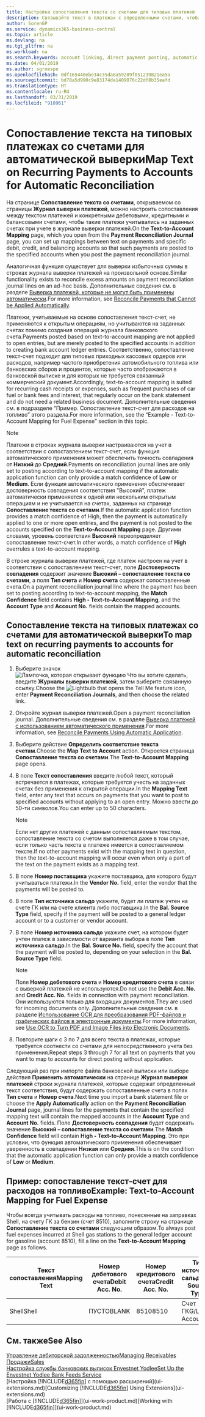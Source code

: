 ```yaml
---
title: Настройка сопоставления текста со счетами для типовых платежей | Microsoft Docs
description: Связывайте текст в платежах с определенными счетами, чтобы платежи учитывались на счетах при учете журнала выверки платежей.
author: SorenGP
ms.service: dynamics365-business-central
ms.topic: article
ms.devlang: na
ms.tgt_pltfrm: na
ms.workload: na
ms.search.keywords: account linking, direct payment posting, automatic payment processing, reconcile payment, recurring expense, recurring cash receipt
ms.date: 04/01/2019
ms.author: sgroespe
ms.openlocfilehash: 0df165440ebe34c35da8a59289f051239821ea5a
ms.sourcegitcommit: bd78a5d990c9e83174da1409076c22df8b35eafd
ms.translationtype: HT
ms.contentlocale: ru-RU
ms.lasthandoff: 03/31/2019
ms.locfileid: "918961"
---
```

# <a name="map-text-on-recurring-payments-to-accounts-for-automatic-reconciliation"></a><span data-ttu-id="471e0-103">Сопоставление текста на типовых платежах со счетами для автоматической выверки</span><span class="sxs-lookup"><span data-stu-id="471e0-103">Map Text on Recurring Payments to Accounts for Automatic Reconciliation</span></span>
<span data-ttu-id="471e0-104">На странице **Сопоставление текста со счетами**, открываемом со страницы **Журнал выверки платежей**, можно настроить сопоставления между текстом платежей и конкретными дебетовыми, кредитными и балансовыми счетами, чтобы такие платежи учитывались на заданных счетах при учете в журнале выверки платежей.</span><span class="sxs-lookup"><span data-stu-id="471e0-104">On the **Text-to-Account Mapping** page, which you open from the **Payment Reconciliation Journal** page, you can set up mappings between text on payments and specific debit, credit, and balancing accounts so that such payments are posted to the specified accounts when you post the payment reconciliation journal.</span></span>

<span data-ttu-id="471e0-105">Аналогичная функция существует для выверки избыточных суммы в строках журнала выверки платежей на произвольной основе.</span><span class="sxs-lookup"><span data-stu-id="471e0-105">Similar functionality exists to reconcile excess amounts on payment reconciliation journal lines on an ad-hoc basis.</span></span> <span data-ttu-id="471e0-106">Дополнительные сведения см. в разделе [Выверка платежей, которые не могут быть применены автоматически](receivables-how-reconcile-payments-cannot-apply-auto.md).</span><span class="sxs-lookup"><span data-stu-id="471e0-106">For more information, see [Reconcile Payments that Cannot be Applied Automatically](receivables-how-reconcile-payments-cannot-apply-auto.md).</span></span>

<span data-ttu-id="471e0-107">Платежи, учитываемые на основе сопоставления текст-счет, не применяются к открытым операциям, но учитываются на заданных счетах помимо создания операций журнала банковского счета.</span><span class="sxs-lookup"><span data-stu-id="471e0-107">Payments posted based on text-to-account mapping are not applied to open entries, but are merely posted to the specified accounts in addition to creating bank account ledger entries.</span></span> <span data-ttu-id="471e0-108">Соответственно, сопоставление текст-счет подходит для типовых приходных кассовых ордеров или расходов, например частого приобретения автомобильного топлива или банковских сборов и процентов, которые часто отображаются в банковской выписке и для которых не требуется связанный коммерческий документ.</span><span class="sxs-lookup"><span data-stu-id="471e0-108">Accordingly, text-to-account mapping is suited for recurring cash receipts or expenses, such as frequent purchases of car fuel or bank fees and interest, that regularly occur on the bank statement and do not need a related business document.</span></span> <span data-ttu-id="471e0-109">Дополнительные сведения см. в подразделе “Пример. Сопоставление текст-счет для расходов на топливо” этого раздела.</span><span class="sxs-lookup"><span data-stu-id="471e0-109">For more information, see the “Example - Text-to-Account Mapping for Fuel Expense” section in this topic.</span></span>

> [!NOTE]  
>   <span data-ttu-id="471e0-110">Платежи в строках журнала выверки настраиваются на учет в соответствии с сопоставлением текст-счет, если функция автоматического применения может обеспечить точность совпадения от **Низкий** до **Средний**.</span><span class="sxs-lookup"><span data-stu-id="471e0-110">Payments on reconciliation journal lines are only set to posting according to text-to-account mapping if the automatic application function can only provide a match confidence of **Low** or **Medium**.</span></span> <span data-ttu-id="471e0-111">Если функция автоматического применения обеспечивает достоверность совпадения соответствия "Высокий", платеж автоматически применяется к одной или нескольким открытым операциям и не учитывается на счетах, заданных на странице **Сопоставление текста со счетами**.</span><span class="sxs-lookup"><span data-stu-id="471e0-111">If the automatic application function provides a match confidence of High, then the payment is automatically applied to one or more open entries, and the payment is not posted to the accounts specified on the **Text-to-Account Mapping** page.</span></span> <span data-ttu-id="471e0-112">Другими словами, уровень соответствия **Высокий** переопределяет сопоставление текст-счет.</span><span class="sxs-lookup"><span data-stu-id="471e0-112">In other words, a match confidence of **High** overrules a text-to-account mapping.</span></span>

<span data-ttu-id="471e0-113">В строке журнала выверки платежей, где платеж настроен на учет в соответствии с сопоставлением текст-счет, поле **Достоверность совпадения** содержит значение **Высокий – сопоставление текста со счетами**, а поля **Тип счета** и **Номер счета** содержат сопоставленные счета.</span><span class="sxs-lookup"><span data-stu-id="471e0-113">On a payment reconciliation journal line where the payment has been set to posting according to text-to-account mapping, the **Match Confidence** field contains **High - Text-to-Account Mapping**, and the **Account Type** and **Account No.** fields contain the mapped accounts.</span></span>

## <a name="to-map-text-on-recurring-payments-to-accounts-for-automatic-reconciliation"></a><span data-ttu-id="471e0-114">Сопоставление текста на типовых платежах со счетами для автоматической выверки</span><span class="sxs-lookup"><span data-stu-id="471e0-114">To map text on recurring payments to accounts for automatic reconciliation</span></span>
1. <span data-ttu-id="471e0-115">Выберите значок ![Лампочка, которая открывает функцию Что вы хотите сделать](media/ui-search/search_small.png "Что вы хотите сделать"), введите **Журналы выверки платежей**, затем выберите связанную ссылку.</span><span class="sxs-lookup"><span data-stu-id="471e0-115">Choose the ![Lightbulb that opens the Tell Me feature](media/ui-search/search_small.png "Tell me what you want to do") icon, enter **Payment Reconciliation Journals**, and then choose the related link.</span></span>
2. <span data-ttu-id="471e0-116">Откройте журнал выверки платежей.</span><span class="sxs-lookup"><span data-stu-id="471e0-116">Open a payment reconciliation journal.</span></span> <span data-ttu-id="471e0-117">Дополнительные сведения см. в разделе [Выверка платежей с использованием автоматического применения](receivables-how-reconcile-payments-auto-application.md).</span><span class="sxs-lookup"><span data-stu-id="471e0-117">For more information, see [Reconcile Payments Using Automatic Application](receivables-how-reconcile-payments-auto-application.md).</span></span>
3. <span data-ttu-id="471e0-118">Выберите действие **Определить соответствие текста счетам**.</span><span class="sxs-lookup"><span data-stu-id="471e0-118">Choose the **Map Text to Account** action.</span></span> <span data-ttu-id="471e0-119">Откроется страница **Сопоставление текста со счетами**.</span><span class="sxs-lookup"><span data-stu-id="471e0-119">The **Text-to-Account Mapping** page opens.</span></span>
4. <span data-ttu-id="471e0-120">В поле **Текст сопоставления** введите любой текст, который встречается в платежах, которые требуется учесть на заданных счетах без применения к открытой операции.</span><span class="sxs-lookup"><span data-stu-id="471e0-120">In the **Mapping Text** field, enter any text that occurs on payments that you want to post to specified accounts without applying to an open entry.</span></span> <span data-ttu-id="471e0-121">Можно ввести до 50-ти символов.</span><span class="sxs-lookup"><span data-stu-id="471e0-121">You can enter up to 50 characters.</span></span>

    > [!NOTE]  
    >   <span data-ttu-id="471e0-122">Если нет других платежей с данным сопоставляемым текстом, сопоставление текста со счетом выполняется даже в том случае, если только часть текста в платеже имеется в сопоставляемом тексте.</span><span class="sxs-lookup"><span data-stu-id="471e0-122">If no other payments exist with the mapping text in question, then the text-to-account mapping will occur even when only a part of the text on the payment exists as a mapping text.</span></span>
5. <span data-ttu-id="471e0-123">В поле **Номер поставщика** укажите поставщика, для которого будут учитываться платежи.</span><span class="sxs-lookup"><span data-stu-id="471e0-123">In the **Vendor No.** field, enter the vendor that the payments will be posted to.</span></span>
6. <span data-ttu-id="471e0-124">В поле **Тип источника сальдо** укажите, будет ли платеж учтен на счете ГК или на счете клиента либо поставщика.</span><span class="sxs-lookup"><span data-stu-id="471e0-124">In the **Bal. Source Type** field, specify if the payment will be posted to a general ledger account or to a customer or vendor account.</span></span>
7. <span data-ttu-id="471e0-125">В поле **Номер источника сальдо** укажите счет, на котором будет учтен платеж в зависимости от варианта выбора в поле **Тип источника сальдо**.</span><span class="sxs-lookup"><span data-stu-id="471e0-125">In the **Bal. Source No.** field, specify the account that the payment will be posted to, depending on your selection in the **Bal. Source Type** field.</span></span>

    > [!NOTE]
    > <span data-ttu-id="471e0-126">Поля **Номер дебетового счета** и **Номер кредитового счета** в связи с выверкой платежей не используются.</span><span class="sxs-lookup"><span data-stu-id="471e0-126">Do not use the **Debit Acc. No.** and **Credit Acc. No.** fields in connection with payment reconciliation.</span></span> <span data-ttu-id="471e0-127">Они используются только для входящих документов.</span><span class="sxs-lookup"><span data-stu-id="471e0-127">They are used for incoming documents only.</span></span> <span data-ttu-id="471e0-128">Дополнительные сведения см. в разделе [Использование OCR для преобразования PDF-файлов и графических файлов в электронные документы](across-how-use-ocr-pdf-images-files.md).</span><span class="sxs-lookup"><span data-stu-id="471e0-128">For more information, see [Use OCR to Turn PDF and Image Files into Electronic Documents](across-how-use-ocr-pdf-images-files.md).</span></span>

8. <span data-ttu-id="471e0-129">Повторите шаги с 3 по 7 для всего текста в платежах, которые требуется соотнести со счетами для непосредственного учета без применения.</span><span class="sxs-lookup"><span data-stu-id="471e0-129">Repeat steps 3 through 7 for all text on payments that you want to map to accounts for direct posting without application.</span></span>

<span data-ttu-id="471e0-130">Следующий раз при импорте файла банковской выписки или выборе действия **Применить автоматически** на странице **Журнал выверки платежей** строки журнала платежей, которые содержат определенный текст соответствия, будут содержать сопоставленные счета в полях **Тип счета** и **Номер счета**.</span><span class="sxs-lookup"><span data-stu-id="471e0-130">Next time you import a bank statement file or choose the **Apply Automatically** action on the **Payment Reconciliation Journal** page, journal lines for the payments that contain the specified mapping text will contain the mapped accounts in the **Account Type** and **Account No.** fields.</span></span> <span data-ttu-id="471e0-131">Поле **Достоверность совпадения** будет содержать значение **Высокий – сопоставление текста со счетами**.</span><span class="sxs-lookup"><span data-stu-id="471e0-131">The **Match Confidence** field will contain **High - Text-to-Account Mapping**.</span></span> <span data-ttu-id="471e0-132">Это при условии, что функция автоматического применения обеспечивает уверенность в совпадении **Низкая** или **Средняя**.</span><span class="sxs-lookup"><span data-stu-id="471e0-132">This is on the condition that the automatic application function can only provide a match confidence of **Low** or **Medium**.</span></span>

## <a name="example-text-to-account-mapping-for-fuel-expense"></a><span data-ttu-id="471e0-133">Пример: сопоставление текст-счет для расходов на топливо</span><span class="sxs-lookup"><span data-stu-id="471e0-133">Example: Text-to-Account Mapping for Fuel Expense</span></span>
<span data-ttu-id="471e0-134">Чтобы всегда учитывать расходы на топливо, понесенные на заправках Shell, на счету ГК за бензин (счет 8510), заполните строку на странице **Сопоставление текста со счетами** следующим образом.</span><span class="sxs-lookup"><span data-stu-id="471e0-134">To always post fuel expenses incurred at Shell gas stations to the general ledger account for gasoline (account 8510), fill a line on the **Text-to-Account Mapping** page as follows.</span></span>

| <span data-ttu-id="471e0-135">Текст сопоставления</span><span class="sxs-lookup"><span data-stu-id="471e0-135">Mapping Text</span></span> | <span data-ttu-id="471e0-136">Номер дебетового счета</span><span class="sxs-lookup"><span data-stu-id="471e0-136">Debit Acc. No.</span></span> | <span data-ttu-id="471e0-137">Номер кредитового счета</span><span class="sxs-lookup"><span data-stu-id="471e0-137">Credit Acc. No.</span></span> | <span data-ttu-id="471e0-138">Тип источника сальдо</span><span class="sxs-lookup"><span data-stu-id="471e0-138">Bal. Source Type</span></span> | <span data-ttu-id="471e0-139">Номер источника сальдо</span><span class="sxs-lookup"><span data-stu-id="471e0-139">Bal. Source No.</span></span> |
| --- | --- | --- | --- | --- |
| <span data-ttu-id="471e0-140">Shell</span><span class="sxs-lookup"><span data-stu-id="471e0-140">Shell</span></span> |<span data-ttu-id="471e0-141">ПУСТО</span><span class="sxs-lookup"><span data-stu-id="471e0-141">BLANK</span></span> |<span data-ttu-id="471e0-142">8510</span><span class="sxs-lookup"><span data-stu-id="471e0-142">8510</span></span> |<span data-ttu-id="471e0-143">Счет ГК</span><span class="sxs-lookup"><span data-stu-id="471e0-143">G/L Account</span></span> |<span data-ttu-id="471e0-144">ПУСТО</span><span class="sxs-lookup"><span data-stu-id="471e0-144">BLANK</span></span> |

## <a name="see-also"></a><span data-ttu-id="471e0-145">См. также</span><span class="sxs-lookup"><span data-stu-id="471e0-145">See Also</span></span>
[<span data-ttu-id="471e0-146">Управление дебиторской задолженностью</span><span class="sxs-lookup"><span data-stu-id="471e0-146">Managing Receivables</span></span>](receivables-manage-receivables.md)  
[<span data-ttu-id="471e0-147">Продажи</span><span class="sxs-lookup"><span data-stu-id="471e0-147">Sales</span></span>](sales-manage-sales.md)  
[<span data-ttu-id="471e0-148">Настройка службы банковских выписок Envestnet Yodlee</span><span class="sxs-lookup"><span data-stu-id="471e0-148">Set Up the Envestnet Yodlee Bank Feeds Service</span></span>](bank-how-setup-bank-statement-service.md)  
<span data-ttu-id="471e0-149">[Настройка [!INCLUDE[d365fin](includes/d365fin_md.md)] с помощью расширений](ui-extensions.md)</span><span class="sxs-lookup"><span data-stu-id="471e0-149">[Customizing [!INCLUDE[d365fin](includes/d365fin_md.md)] Using Extensions](ui-extensions.md)</span></span>  
<span data-ttu-id="471e0-150">[Работа с [!INCLUDE[d365fin](includes/d365fin_md.md)]](ui-work-product.md)</span><span class="sxs-lookup"><span data-stu-id="471e0-150">[Working with [!INCLUDE[d365fin](includes/d365fin_md.md)]](ui-work-product.md)</span></span>

